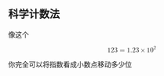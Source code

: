 ## 科学计数法

像这个

<math xmlns="http://www.w3.org/1998/Math/MathML" display="block"><mn>123</mn><mo>=</mo><mn>1.23</mn><mo>×</mo><msup><mn>10</mn><mrow><mn>2</mn></mrow></msup></math>

你完全可以将指数看成小数点移动多少位